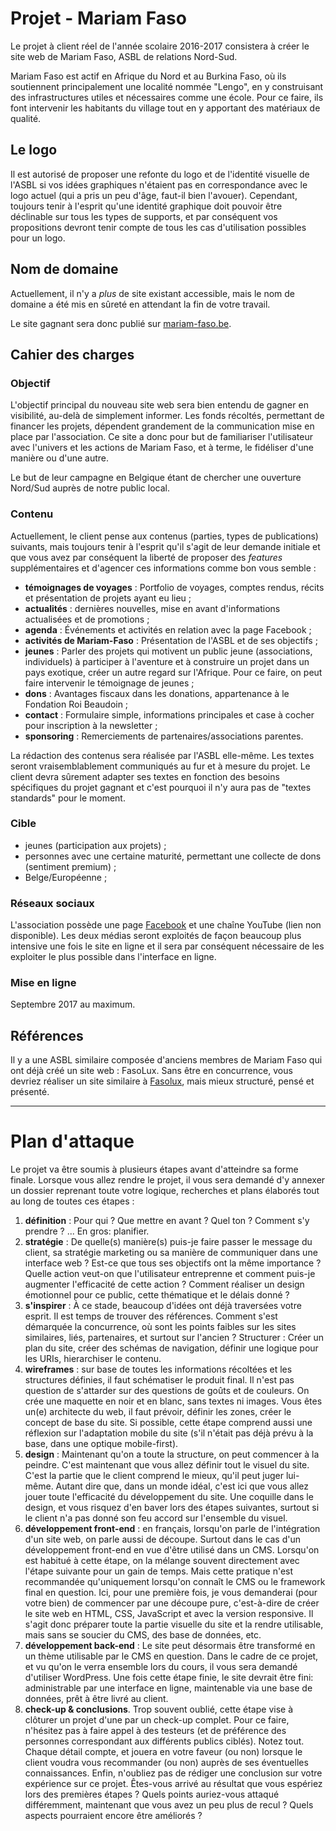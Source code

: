 # Projet - Mariam Faso

Le projet à client réel de l'année scolaire 2016-2017 consistera à créer le site web de Mariam Faso, ASBL de relations Nord-Sud.

Mariam Faso est actif en Afrique du Nord et au Burkina Faso, où ils soutiennent principalement une localité nommée "Lengo", en y construisant des infrastructures utiles et nécessaires comme une école. Pour ce faire, ils font intervenir les habitants du village tout en y apportant des matériaux de qualité.

## Le logo

Il est autorisé de proposer une refonte du logo et de l'identité visuelle de l'ASBL si vos idées graphiques n'étaient pas en correspondance avec le logo actuel (qui a pris un peu d'âge, faut-il bien l'avouer). Cependant, toujours tenir à l'esprit qu'une identité graphique doit pouvoir être déclinable sur tous les types de supports, et par conséquent vos propositions devront tenir compte de tous les cas d'utilisation possibles pour un logo.

## Nom de domaine

Actuellement, il n'y a _plus_ de site existant accessible, mais le nom de domaine a été mis en sûreté en attendant la fin de votre travail. 

Le site gagnant sera donc publié sur [mariam-faso.be](http://www.mariam-faso.be/).

## Cahier des charges

### Objectif

L'objectif principal du nouveau site web sera bien entendu de gagner en visibilité, au-delà de simplement informer. Les fonds récoltés, permettant de financer les projets, dépendent grandement de la communication mise en place par l'association. Ce site a donc pour but de familiariser l'utilisateur avec l'univers et les actions de Mariam Faso, et à terme, le fidéliser d'une manière ou d'une autre.

Le but de leur campagne en Belgique étant de chercher une ouverture Nord/Sud auprès de notre public local.

### Contenu

Actuellement, le client pense aux contenus (parties, types de publications) suivants, mais toujours tenir à l'esprit qu'il s'agit de leur demande initiale et que vous avez par conséquent la liberté de proposer des _features_ supplémentaires et d'agencer ces informations comme bon vous semble :

- **témoignages de voyages** : Portfolio de voyages, comptes rendus, récits et présentation de projets ayant eu lieu ;
- **actualités** : dernières nouvelles, mise en avant d'informations actualisées et de promotions ;
- **agenda** : Événements et activités en relation avec la page Facebook ;
- **activités de Mariam-Faso** : Présentation de l'ASBL et de ses objectifs ;
- **jeunes** : Parler des projets qui motivent un public jeune (associations, individuels) à participer à l'aventure et à construire un projet dans un pays exotique, créer un autre regard sur l'Afrique. Pour ce faire, on peut faire intervenir le témoignage de jeunes ;
- **dons** : Avantages fiscaux dans les donations, appartenance à le Fondation Roi Beaudoin ;
- **contact** : Formulaire simple, informations principales et case à cocher pour inscription à la newsletter ;
- **sponsoring** : Remerciements de partenaires/associations parentes.

La rédaction des contenus sera réalisée par l'ASBL elle-même. Les textes seront vraisemblablement communiqués au fur et à mesure du projet. Le client devra sûrement adapter ses textes en fonction des besoins spécifiques du projet gagnant et c'est pourquoi il n'y aura pas de "textes standards" pour le moment.

### Cible

- jeunes (participation aux projets) ;
- personnes avec une certaine maturité, permettant une collecte de dons (sentiment premium) ;
- Belge/Européenne ;

### Réseaux sociaux

L'association possède une page [Facebook](https://www.facebook.com/MariamFaso/) et une chaîne YouTube (lien non disponible). Les deux médias seront exploités de façon beaucoup plus intensive une fois le site en ligne et il sera par conséquent nécessaire de les exploiter le plus possible dans l'interface en ligne.

### Mise en ligne

Septembre 2017 au maximum.

## Références

Il y a une ASBL similaire composée d'anciens membres de Mariam Faso qui ont déjà créé un site web : FasoLux. Sans être en concurrence, vous devriez réaliser un site similaire à [Fasolux](http://fasolux.be/), mais mieux structuré, pensé et présenté.

---

# Plan d'attaque

Le projet va être soumis à plusieurs étapes avant d'atteindre sa forme finale. Lorsque vous allez rendre le projet, il vous sera demandé d'y annexer un dossier reprenant toute votre logique, recherches et plans élaborés tout au long de toutes ces étapes :

1. **définition** : Pour qui ? Que mettre en avant ? Quel ton ? Comment s'y prendre ? ... En gros: planifier.
2. **stratégie** : De quelle(s) manière(s) puis-je faire passer le message du client, sa stratégie marketing ou sa manière de communiquer dans une interface web ? Est-ce que tous ses objectifs ont la même importance ? Quelle action veut-on que l'utilisateur entreprenne et comment puis-je augmenter l'efficacité de cette action ? Comment réaliser un design émotionnel pour ce public, cette thématique et le délais donné ?
3. **s'inspirer** : À ce stade, beaucoup d'idées ont déjà traversées votre esprit. Il est temps de trouver des références. Comment s'est démarquée la concurrence, où sont les points faibles sur les sites similaires, liés, partenaires, et surtout sur l'ancien ?
Structurer : Créer un plan du site, créer des schémas de navigation, définir une logique pour les URIs, hierarchiser le contenu.
4. **wireframes** : sur base de toutes les informations récoltées et les structures définies, il faut schématiser le produit final. Il n'est pas question de s'attarder sur des questions de goûts et de couleurs. On crée une maquette en noir et en blanc, sans textes ni images. Vous êtes un(e) architecte du web, il faut prévoir, définir les zones, créer le concept de base du site. Si possible, cette étape comprend aussi une réflexion sur l'adaptation mobile du site (s'il n'était pas déjà prévu à la base, dans une optique mobile-first).
5. **design** : Maintenant qu'on a toute la structure, on peut commencer à la peindre. C'est maintenant que vous allez définir tout le visuel du site. C'est la partie que le client comprend le mieux, qu'il peut juger lui-même. Autant dire que, dans un monde idéal, c'est ici que vous allez jouer toute l'efficacité du développement du site. Une coquille dans le design, et vous risquez d'en baver lors des étapes suivantes, surtout si le client n'a pas donné son feu accord sur l'ensemble du visuel.
6. **développement front-end** : en français, lorsqu'on parle de l'intégration d'un site web, on parle aussi de découpe. Surtout dans le cas d'un développement front-end en vue d'être utilisé dans un CMS. Lorsqu'on est habitué à cette étape, on la mélange souvent directement avec l'étape suivante pour un gain de temps. Mais cette pratique n'est recommandée qu'uniquement lorsqu'on connaît le CMS ou le framework final en question. Ici, pour une première fois, je vous demanderai (pour votre bien) de commencer par une découpe pure, c'est-à-dire de créer le site web en HTML, CSS, JavaScript et avec la version responsive. Il s'agit donc préparer toute la partie visuelle du site et la rendre utilisable, mais sans se soucier du CMS, des base de données, etc.
7. **développement back-end** : Le site peut désormais être transformé en un thème utilisable par le CMS en question. Dans le cadre de ce projet, et vu qu'on le verra ensemble lors du cours, il vous sera demandé d'utiliser WordPress. Une fois cette étape finie, le site devrait être fini: administrable par une interface en ligne, maintenable via une base de données, prêt à être livré au client.
8. **check-up & conclusions**. Trop souvent oublié, cette étape vise à clôturer un projet d'une  par un check-up complet. Pour ce faire, n'hésitez pas à faire appel à des testeurs (et de préférence des personnes correspondant aux différents publics ciblés). Notez tout. Chaque détail compte, et jouera en votre faveur (ou non) lorsque le client voudra vous recommander (ou non) auprès de ses éventuelles connaissances. Enfin, n'oubliez pas de rédiger une conclusion sur votre expérience sur ce projet. Êtes-vous arrivé au résultat que vous espériez lors des premières étapes ? Quels points auriez-vous attaqué différemment, maintenant que vous avez un peu plus de recul ? Quels aspects pourraient encore être améliorés ?
